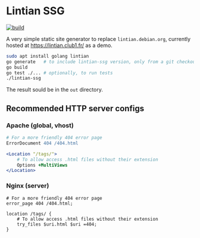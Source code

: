 # Lintian SSG

[![build][build-img]][build-url]

A very simple static site generator to replace `lintian.debian.org`,
currently hosted at <https://lintian.club1.fr/> as a demo.

```sh
sudo apt install golang lintian
go generate   # to include lintian-ssg version, only from a git checkout
go build
go test ./... # optionally, to run tests
./lintian-ssg
```

The result sould be in the `out` directory.

## Recommended HTTP server configs

### Apache (global, vhost)

```apache
# For a more friendly 404 error page
ErrorDocument 404 /404.html

<Location "/tags/">
	# To allow access .html files without their extension
	Options +MultiViews
</Location>
```

### Nginx (server)

```nginx
# For a more friendly 404 error page
error_page 404 /404.html;

location /tags/ {
    # To allow access .html files without their extension
    try_files $uri.html $uri =404;
}
```

[build-img]: https://github.com/n-peugnet/lintian-ssg/actions/workflows/build.yml/badge.svg
[build-url]: https://github.com/n-peugnet/lintian-ssg/actions/workflows/build.yml
